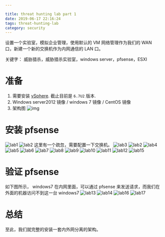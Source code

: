 ```yaml
---

title: threat hunting lab part 1 
date: 2019-06-17 22:16:24
tags: threat-hunting-lab
category: security
---
```

设置一个实验室，模拟企业管理，使用默认的 VM 网络管理作为我们的 WAN 口，新建一个新的交换机作为内网通信的 LAN 口。
<!-- more -->
关键字： 威胁猎杀，威胁猎杀实验室，windows server，pfsense，ESXI

# 准备
1. 需要安装 [vSphere](https://my.vmware.com/cn/group/vmware/details?downloadGroup=ESXI67U2&productId=742&rPId=33333#errorCheckDiv). 截止目前是 `6.7U2` 版本. 
2. Windows server2012 镜像 / windows 7 镜像 / CentOS 镜像
3. 架构图
![img](/postimg/LabNetwork.png)

# 安装 pfsense
![lab1](/postimg/lab1.jpg)
![lab2](/postimg/lab2.jpg)
这里有一个疏忽，需要配置一下交换机。
![lab3](/postimg/lab1-1.jpg)
![lab2](/postimg/lab3.jpg)
![lab4](/postimg/lab4.jpg)
![lab5](/postimg/lab5.jpg)
![lab6](/postimg/lab6.jpg)
![lab7](/postimg/lab7.jpg)
![lab8](/postimg/lab8.jpg)
![lab9](/postimg/lab9.jpg)
![lab10](/postimg/lab10.jpg)
![lab11](/postimg/lab11.jpg)
![lab12](/postimg/lab12.jpg)
![lab15](/postimg/lab15.jpg)

# 验证 pfsense
如下图所示， windows7 在内网里面，可以通过 pfsense 来发送请求，而我们在外面的机器访问不到这一台 windows7
![lab13](/postimg/lab13.jpg)
![lab14](/postimg/lab14.jpg)
![lab16](/postimg/lab16.jpg)
![lab17](/postimg/lab17.jpg)

 # 总结
 至此，我们就完整的安装一套内外网分离的架构。